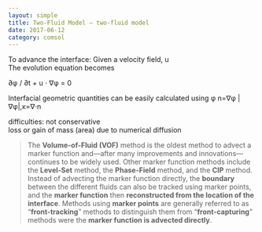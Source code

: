 ```yaml
---
layout: simple
title: Two-Fluid Model — two-fluid model  
date: 2017-06-12
category: comsol
---
```

<script type="text/x-mathjax-config">MathJax.Hub.Config({tex2jax: {inlineMath:[['$','$']]}});</script>
<script type="text/javascript" src="http://cdn.mathjax.org/mathjax/latest/MathJax.js?config=TeX-AMS-MML_HTMLorMML"></script>

To advance the interface: Given a velocity field, u  
The evolution equation becomes 

∂φ / ∂t + u ⋅ ∇φ = 0  

Interfacial geometric quantities can be easily calculated using φ 
n=∇φ |∇φ|,κ=∇⋅n 

difficulties: not conservative  
loss or gain of mass (area) due to numerical diffusion 

> The **Volume-of-Fluid (VOF)** method is the oldest method to advect a marker function and—after many improvements and innovations—continues to be widely used. Other marker function methods include the **Level-Set** method, the **Phase-Field** method, and the **CIP** method. Instead of advecting the marker function directly, the **boundary** between the different fluids can also be tracked using marker points, and the **marker function** then **reconstructed from the location of the interface**. Methods using **marker points** are generally referred to as “**front-tracking**” methods to distinguish them from “**front-capturing**” methods were the **marker function is advected directly**. 
